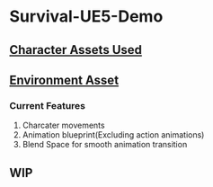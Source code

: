 # Survival-UE5-Demo
## [Character Assets Used](https://www.unrealengine.com/marketplace/en-US/product/paragon-kallari)
## [Environment Asset](https://www.unrealengine.com/marketplace/en-US/product/rural-australia)
### Current Features
1. Charcater movements
2. Animation blueprint(Excluding action animations)
3. Blend Space for smooth animation transition
## WIP
